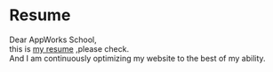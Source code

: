 # Resume
Dear AppWorks School,  
this is [my resume](https://siouyu.github.io/Resume/0.%20%E8%87%AA%E4%BB%8B) ,please check.  
And I am continuously optimizing my website to the best of my ability.
